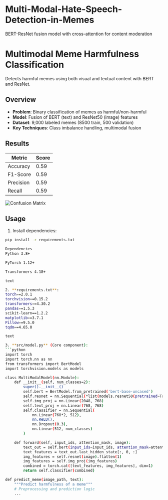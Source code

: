 # Multi-Modal-Hate-Speech-Detection-in-Memes
BERT-ResNet fusion model with cross-attention for content moderation

# Multimodal Meme Harmfulness Classification

Detects harmful memes using both visual and textual content with BERT and ResNet.

## Overview
- **Problem**: Binary classification of memes as harmful/non-harmful
- **Model**: Fusion of BERT (text) and ResNet50 (image) features
- **Dataset**: 9,000 labeled memes (8500 train, 500 validation)
- **Key Techniques**: Class imbalance handling, multimodal fusion

## Results
| Metric     | Score |
|------------|-------|
| Accuracy   | 0.59  |
| F1-Score   | 0.59  |
| Precision  | 0.59  |
| Recall     | 0.59  |

![Confusion Matrix](results/confusion_matrix.png)

## Usage
1. Install dependencies:
```bash
pip install -r requirements.txt

Dependencies
Python 3.8+

PyTorch 1.12+

Transformers 4.18+

text

2. **requirements.txt**:
torch==2.0.1
torchvision==0.15.2
transformers==4.30.2
pandas==1.5.3
scikit-learn==1.2.2
matplotlib==3.7.1
Pillow==9.5.0
tqdm==4.65.0

text

3. **src/model.py** (Core component):
```python
import torch
import torch.nn as nn
from transformers import BertModel
import torchvision.models as models

class MultiModalModel(nn.Module):
    def __init__(self, num_classes=2):
        super().__init__()
        self.bert = BertModel.from_pretrained('bert-base-uncased')
        self.resnet = nn.Sequential(*list(models.resnet50(pretrained=True).children())[:-1])
        self.img_proj = nn.Linear(2048, 768)
        self.text_proj = nn.Linear(768, 768)
        self.classifier = nn.Sequential(
            nn.Linear(768*2, 512),
            nn.ReLU(),
            nn.Dropout(0.3),
            nn.Linear(512, num_classes)
        )

    def forward(self, input_ids, attention_mask, image):
        text_out = self.bert(input_ids=input_ids, attention_mask=attention_mask)
        text_features = text_out.last_hidden_state[:, 0, :]
        img_features = self.resnet(image).flatten(1)
        img_features = self.img_proj(img_features)
        combined = torch.cat([text_features, img_features], dim=1)
        return self.classifier(combined)

def predict_meme(image_path, text):
    """Predict harmfulness of a meme"""
    # Preprocessing and prediction logic
    ...
